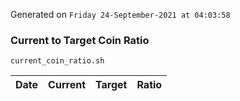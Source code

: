 Generated on `Friday 24-September-2021 at 04:03:58`

### Current to Target Coin Ratio
`current_coin_ratio.sh`

Date|Current|Target|Ratio
---|---|---|---
